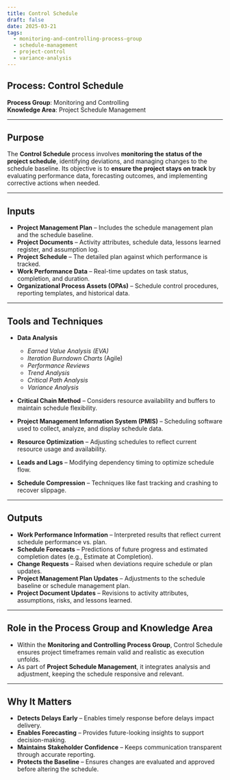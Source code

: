 ```yaml
---
title: Control Schedule  
draft: false
date: 2025-03-21  
tags:  
  - monitoring-and-controlling-process-group  
  - schedule-management  
  - project-control  
  - variance-analysis  
---
```


## Process: Control Schedule

**Process Group**: Monitoring and Controlling  
**Knowledge Area**: Project Schedule Management  

---

## Purpose

The **Control Schedule** process involves **monitoring the status of the project schedule**, identifying deviations, and managing changes to the schedule baseline. Its objective is to **ensure the project stays on track** by evaluating performance data, forecasting outcomes, and implementing corrective actions when needed.

---

## Inputs

- **Project Management Plan** – Includes the schedule management plan and the schedule baseline.
- **Project Documents** – Activity attributes, schedule data, lessons learned register, and assumption log.
- **Project Schedule** – The detailed plan against which performance is tracked.
- **Work Performance Data** – Real-time updates on task status, completion, and duration.
- **Organizational Process Assets (OPAs)** – Schedule control procedures, reporting templates, and historical data.

---

## Tools and Techniques

- **Data Analysis**  
  - *Earned Value Analysis (EVA)*  
  - *Iteration Burndown Charts* (Agile)  
  - *Performance Reviews*  
  - *Trend Analysis*  
  - *Critical Path Analysis*  
  - *Variance Analysis*

- **Critical Chain Method** – Considers resource availability and buffers to maintain schedule flexibility.
- **Project Management Information System (PMIS)** – Scheduling software used to collect, analyze, and display schedule data.
- **Resource Optimization** – Adjusting schedules to reflect current resource usage and availability.
- **Leads and Lags** – Modifying dependency timing to optimize schedule flow.
- **Schedule Compression** – Techniques like fast tracking and crashing to recover slippage.

---

## Outputs

- **Work Performance Information** – Interpreted results that reflect current schedule performance vs. plan.
- **Schedule Forecasts** – Predictions of future progress and estimated completion dates (e.g., Estimate at Completion).
- **Change Requests** – Raised when deviations require schedule or plan updates.
- **Project Management Plan Updates** – Adjustments to the schedule baseline or schedule management plan.
- **Project Document Updates** – Revisions to activity attributes, assumptions, risks, and lessons learned.

---

## Role in the Process Group and Knowledge Area

- Within the **Monitoring and Controlling Process Group**, Control Schedule ensures project timeframes remain valid and realistic as execution unfolds.
- As part of **Project Schedule Management**, it integrates analysis and adjustment, keeping the schedule responsive and relevant.

---

## Why It Matters

- **Detects Delays Early** – Enables timely response before delays impact delivery.
- **Enables Forecasting** – Provides future-looking insights to support decision-making.
- **Maintains Stakeholder Confidence** – Keeps communication transparent through accurate reporting.
- **Protects the Baseline** – Ensures changes are evaluated and approved before altering the schedule.
